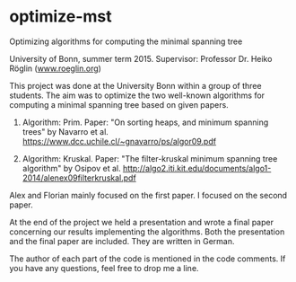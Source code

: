# optimize-mst
Optimizing algorithms for computing the minimal spanning tree

University of Bonn, summer term 2015.
Supervisor: Professor Dr. Heiko Röglin (www.roeglin.org)

This project was done at the University Bonn within a group of three students.
The aim was to optimize the two well-known algorithms for computing a minimal spanning tree based on given papers.

1. Algorithm: Prim. Paper: "On sorting heaps, and minimum spanning trees" by Navarro et al.  https://www.dcc.uchile.cl/~gnavarro/ps/algor09.pdf

2. Algorithm: Kruskal. Paper: "The filter-kruskal minimum spanning tree algorithm" by Osipov et al. http://algo2.iti.kit.edu/documents/algo1-2014/alenex09filterkruskal.pdf

Alex and Florian mainly focused on the first paper.
I focused on the second paper.

At the end of the project we held a presentation and wrote a final paper concerning our results implementing the algorithms.
Both the presentation and the final paper are included. They are written in German.

The author of each part of the code is mentioned in the code comments.
If you have any questions, feel free to drop me a line.









